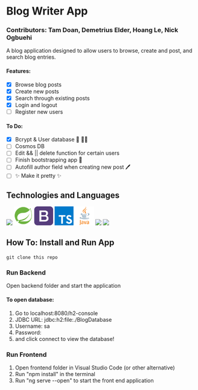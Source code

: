 # Blog Writer App
### Contributors: Tam Doan, Demetrius Elder, Hoang Le, Nick Ogbuehi

A blog application designed to allow users to browse, create and post, and search blog entries.

#### Features:
- [x] Browse blog posts
- [x] Create new posts
- [x] Search through existing posts
- [x] Login and logout
- [ ] Register new users

#### To Do:
- [x] Bcrypt & User database 🔐 🕵️‍♂️
- [ ] Cosmos DB
- [ ] Edit && || delete function for certain users
- [ ] Finish bootstrapping app 👢
- [ ] Autofill author field when creating new post 🖊️
- [ ] ✨ Make it pretty ✨

## Technologies and Languages
<a href="https://angular.io/"><img src = "https://avatars.githubusercontent.com/u/139426?s=200&v=4" width="50px" /></a> <a href="https://spring.io/"><img src = "https://raw.githubusercontent.com/github/explore/80688e429a7d4ef2fca1e82350fe8e3517d3494d/topics/spring-boot/spring-boot.png" width="50px" /></a> <a href="https://getbootstrap.com/"><img src = "https://raw.githubusercontent.com/github/explore/80688e429a7d4ef2fca1e82350fe8e3517d3494d/topics/bootstrap/bootstrap.png" width="50px" /></a> <a href="https://www.typescriptlang.org/"><img src = "https://raw.githubusercontent.com/github/explore/80688e429a7d4ef2fca1e82350fe8e3517d3494d/topics/typescript/typescript.png" width="50px" /></a> <a href="https://www.java.com/en/"><img src = "https://raw.githubusercontent.com/github/explore/5b3600551e122a3277c2c5368af2ad5725ffa9a1/topics/java/java.png" width="50px" /></a> <a href="https://www.eclipse.org/ide/"><img src = "https://user-images.githubusercontent.com/11943860/46922575-7017cf80-cfe1-11e8-845a-0cd198fb546c.png" width="50px" /></a> <a href="https://code.visualstudio.com/"><img src = "https://upload.wikimedia.org/wikipedia/commons/thumb/9/9a/Visual_Studio_Code_1.35_icon.svg/2048px-Visual_Studio_Code_1.35_icon.svg.png" width="50px" /></a>

## How To: Install and Run App

```git clone this repo```

<!-- since we're using file database it could cause conflict that cannot be resolved in git. -->

### Run Backend

Open backend folder and start the application

#### To open database:
1. Go to localhost:8080/h2-console
2. JDBC URL: jdbc:h2:file:./BlogDatabase
3. Username: sa
4. Password:
5. and click connect to view the database!

### Run Frontend

1. Open frontend folder in Visual Studio Code (or other alternative)
2. Run "npm install" in the terminal
3. Run "ng serve --open" to start the front end application
